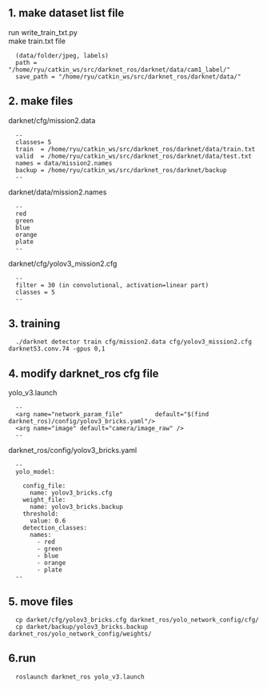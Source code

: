 ## 1. make dataset list file
  run write_train_txt.py\
  make train.txt file

      (data/folder/jpeg, labels)
      path = "/home/ryu/catkin_ws/src/darknet_ros/darknet/data/cam1_label/"
      save_path = "/home/ryu/catkin_ws/src/darknet_ros/darknet/data/"


## 2. make files
  darknet/cfg/mission2.data
  
      --
      classes= 5
      train  = /home/ryu/catkin_ws/src/darknet_ros/darknet/data/train.txt
      valid  = /home/ryu/catkin_ws/src/darknet_ros/darknet/data/test.txt
      names = data/mission2.names
      backup = /home/ryu/catkin_ws/src/darknet_ros/darknet/backup
      --

  darknet/data/mission2.names
      
      --
      red
      green
      blue
      orange
      plate
      --

  darknet/cfg/yolov3_mission2.cfg
  
      --
      filter = 30 (in convolutional, activation=linear part)
      classes = 5 
      --

## 3. training

      ./darknet detector train cfg/mission2.data cfg/yolov3_mission2.cfg darknet53.conv.74 -gpus 0,1

## 4. modify darknet_ros cfg file
 
  yolo_v3.launch
  
      --
      <arg name="network_param_file"         default="$(find darknet_ros)/config/yolov3_bricks.yaml"/>
      <arg name="image" default="camera/image_raw" />
      --
      
  darknet_ros/config/yolov3_bricks.yaml

      --
      yolo_model:

        config_file:
          name: yolov3_bricks.cfg
        weight_file:
          name: yolov3_bricks.backup
        threshold:
          value: 0.6
        detection_classes:
          names:
            - red
            - green
            - blue
            - orange
            - plate
      --
      
## 5. move files

      cp darket/cfg/yolov3_bricks.cfg darknet_ros/yolo_network_config/cfg/
      cp darket/backup/yolov3_bricks.backup darknet_ros/yolo_network_config/weights/

## 6.run

      roslaunch darknet_ros yolo_v3.launch
